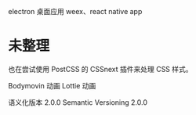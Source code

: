 
electron 桌面应用
weex、react native app

# 未整理


也在尝试使用 PostCSS 的 CSSnext 插件来处理 CSS 样式。

Bodymovin 动画
Lottie 动画


语义化版本 2.0.0 Semantic Versioning 2.0.0

